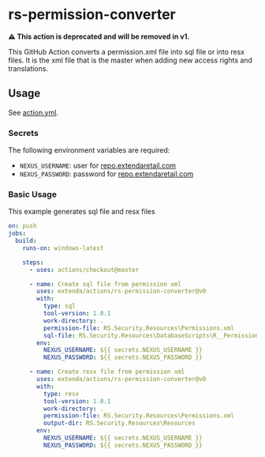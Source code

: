 # rs-permission-converter

**:warning: This action is deprecated and will be removed in v1.**

This GitHub Action converts a permission.xml file into sql file or into resx files. It is the xml file that is the master when adding new access rights and translations.

## Usage

See [action.yml](action.yml).

### Secrets

The following environment variables are required:

* `NEXUS_USERNAME`: user for [repo.extendaretail.com](https://repo.extendaretail.com)
* `NEXUS_PASSWORD`: password for [repo.extendaretail.com](https://repo.extendaretail.com)

### Basic Usage

This example generates sql file and resx files

```yaml
on: push
jobs:
  build:
    runs-on: windows-latest

    steps:
      - uses: actions/checkout@master

      - name: Create sql file from permission xml
        uses: extenda/actions/rs-permission-converter@v0
        with:
          type: sql
          tool-version: 1.0.1
          work-directory: .
          permission-file: RS.Security.Resources\Permissions.xml
          sql-file: RS.Security.Resources\DatabaseScripts\R__Permissions.sql
        env:
          NEXUS_USERNAME: ${{ secrets.NEXUS_USERNAME }}
          NEXUS_PASSWORD: ${{ secrets.NEXUS_PASSWORD }}

      - name: Create resx file from permission xml
        uses: extenda/actions/rs-permission-converter@v0
        with:
          type: resx
          tool-version: 1.0.1
          work-directory: .
          permission-file: RS.Security.Resources\Permissions.xml
          output-dir: RS.Security.Resources\Resources
        env:
          NEXUS_USERNAME: ${{ secrets.NEXUS_USERNAME }}
          NEXUS_PASSWORD: ${{ secrets.NEXUS_PASSWORD }}
```
